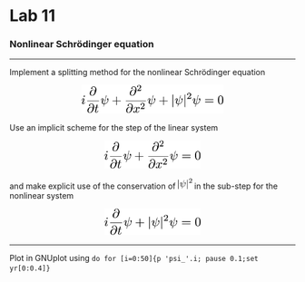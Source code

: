 # Lab 11
### Nonlinear Schrödinger equation
----
Implement a splitting method for the nonlinear Schrödinger equation

<p align="center">
<img src="stuffy_stuff/f1.png" width="250">
</p>

Use an implicit scheme for the step of the linear system
<p align="center">
<img src="stuffy_stuff/f2.png" width="170">
</p>
and make explicit use of the conservation of
<img src="stuffy_stuff/f3.png" width="25"> in the sub-step for the nonlinear system
<p align="center">
<img src="stuffy_stuff/f4.png" width="170">
</p>

---
Plot in GNUplot using
`do for [i=0:50]{p 'psi_'.i; pause 0.1;set yr[0:0.4]} `
